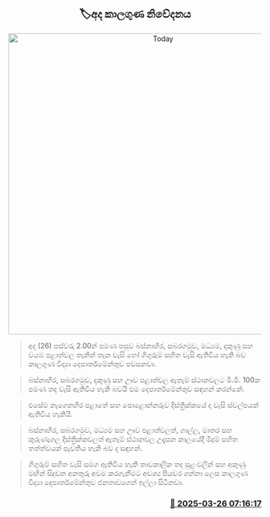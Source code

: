 <p align='center'><b><h2 align='center' title='Today's weather forecast'>🏷අද කාලගුණ නිවේදනය</h2></b></p>
<p align='center'><img src='https://helakuru.sgp1.cdn.digitaloceanspaces.com/esana/images/lib/weather-thumb-new-1[1].jpg' width='600' alt='Today's weather forecast'></p>

> අද (26) පස්වරු 2.00න් පමණ පසුව බස්නාහිර, සබරගමුව, මධ්‍යම, දකුණු සහ වයඹ පළාත්වල තැනින් තැන වැසි හෝ ගිගුරුම් සහිත වැසි ඇතිවිය හැකි බව කාලගුණ විද්‍යා දෙපාර්තමේන්තුව පවසනවා.

> බස්නාහිර, සබරගමුව, දකුණු සහ ඌව පළාත්වල ඇතැම් ස්ථානවලට මි.මී. 100ක පමණ තද වැසි ඇතිවිය හැකි බවයි එම දෙපාර්තමේන්තුව සඳහන් කරන්නේ.

> එසේම නැගෙනහිර පළාතේ සහ පොළොන්නරුව දිස්ත්‍රික්කයේ ද වැසි ස්වල්පයක් ඇතිවිය හැකියි.

> බස්නාහිර, සබරගමුව, මධ්‍යම සහ ඌව පළාත්වලත්, ගාල්ල, මාතර සහ කුරුණෑගල දිස්ත්‍රික්කවලත් ඇතැම් ස්ථානවල උදෑසන කාලයේදී මීදුම් සහිත තත්ත්වයක් පැවතිය හැකි බව ද සඳහන්.

> ගිගුරුම් සහිත වැසි සමග ඇතිවිය හැකි තාවකාලික තද සුළංවලින් සහ අකුණු මඟින් සිදුවන අනතුරු අවම කරගැනීමට අවශ්‍ය පියවර ගන්නා ලෙස කාලගුණ විද්‍යා දෙපාර්තමේන්තුව ජනතාවගෙන් ඉල්ලා සිටිනවා.



<h3 align='right'><a href='https://www.helakuru.lk/esana/p/108646/'>📅 2025-03-26 07:16:17</a></h3>
